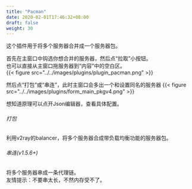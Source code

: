 ```yaml
---
title: "Pacman"
date: 2020-02-01T17:46:32+08:00
draft: false
weight: 30
---
```


这个插件用于将多个服务器合并成一个服务器包。

首先在主窗口中钩选你想合并的服务器，然后点“拉取”小按钮。  
也可以直接从主窗口拖服务器到“内容”中的空白区。  
{{< figure src="../../images/plugins/plugin_pacman.png" >}}

然后点“打包”或“串连”，此时主窗口会多出一个和设置同名的服务器
{{< figure src="../../images/plugins/form_main_pkgv4.png" >}}

想知道原理可以点开Json编辑器，查看具体配置。  

###### 打包
利用v2ray的balancer，将多个服务器合成带负载均衡功能的服务器包。  

###### 串连(v1.5.6+)
将多个服务器串成一条代理链。  
友情提示：不要串太长，不然内存受不了。  
